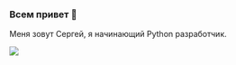 ### Всем привет 👋
Меня зовут Сергей, я начинающий Python разработчик. 


<img src="https://img.shields.io/badge/Telegram-2CA5E0?style=for-the-badge&logo=telegram&logoColor=white" />

<!--
**BotalovSerg/BotalovSerg** is a ✨ _special_ ✨ repository because its `README.md` (this file) appears on your GitHub profile.

Here are some ideas to get you started:

- 🔭 I’m currently working on ...
- 🌱 I’m currently learning ...
- 👯 I’m looking to collaborate on ...
- 🤔 I’m looking for help with ...
- 💬 Ask me about ...
- 📫 How to reach me: ...
- 😄 Pronouns: ...
- ⚡ Fun fact: ...
-->
